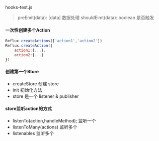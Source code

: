 hooks-test.js
> preEmit(data): [data] 数据处理
> shouldEimt(data): boolean 是否触发

#### 一次性创建多个Action

```js
Reflux.createActions(['action1','action2'])
Reflux.createAction({
    action1:{...},
    action2:{...}
})
```

#### 创建第一个Store

* createStore 创建 store
* init 初始化方法
* store 是一个 listener & publisher

#### store监听action的方式

* listenTo(action,handleMethod); 监听一个
* listenToMany(actions) 监听多个
* listenables 监听多个